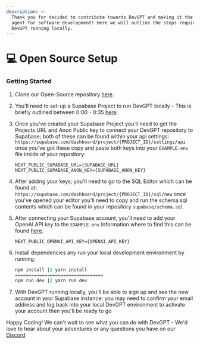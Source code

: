 ```yaml
---
description: >-
  Thank you for decided to contribute towards DevGPT and making it the best code
  agent for software development! Here we will outline the steps required to get
  DevGPT running locally.
---
```


# 💻 Open Source Setup

### Getting Started

1. Clone our Open-Source repository [here](https://github.com/february-labs/devgpt-releases).
2. You'll need to set-up a Supabase Project to run DevGPT locally - This is briefly outlined between 0:00 - 0:35 [here](https://www.youtube.com/watch?v=6fFHgHqSbt8).
3.  Once you've created your Supabase Project you'll need to get the Projects URL and Anon Public key to connect your DevGPT repository to Supabase; both of these can be found within your api settings: `https://supabase.com/dashboard/project/{PROJECT_ID}/settings/api` once you've got these copy and paste both keys into your `EXAMPLE.env` file inside of your repository:&#x20;

    ```
    NEXT_PUBLIC_SUPABASE_URL={SUPABASE_URL}
    NEXT_PUBLIC_SUPABASE_ANON_KEY={SUPABASE_ANON_KEY}
    ```
4. After adding your keys; you'll need to go to the SQL Editor which can be found at: `https://supabase.com/dashboard/project/{PROJECT_ID}/sql/new` once you've opened your editor you'll need to copy and run the schema.sql contents which can be found in your repository `supabase/schema.sql`
5.  After connecting your Supabase account, you'll need to add your OpenAI API key to the `EXAMPLE.env` Information where to find this can be found [here](https://help.openai.com/en/articles/4936850-where-do-i-find-my-secret-api-key).&#x20;

    ```
    NEXT_PUBLIC_OPENAI_API_KEY={OPENAI_API_KEY}
    ```
6.  Install dependencies any run your local development environment by running:

    ```bash
    npm install || yarn install
    =================================
    npm run dev || yarn run dev
    ```
7. With DevGPT running locally, you'll be able to sign up and see the new account in your Supabase instance; you may need to confirm your email address and log back into your local DevGPT environment to activate your account then you'll be ready to go

Happy Coding! We can't wait to see what you can do with DevGPT - We'd love to hear about your adventures or any questions you have on our [Discord](https://discord.gg/6GFtwzuvtw)
